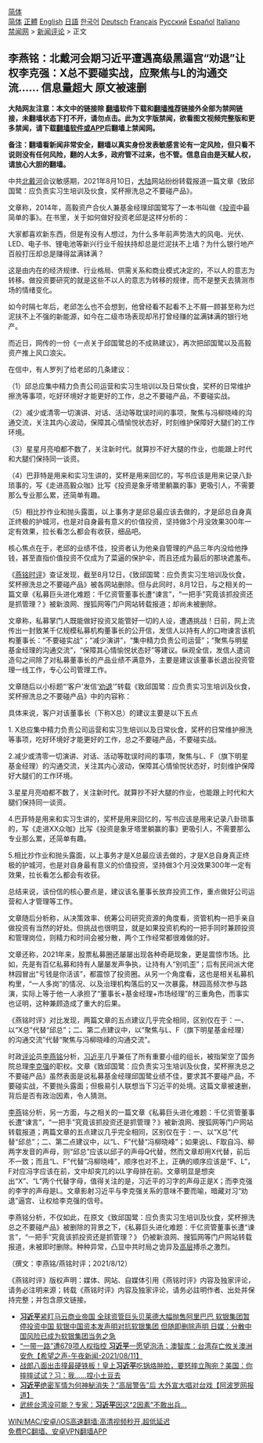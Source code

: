  <!-- 面包屑导航 --> <div class="breadcrumb"><!-- GTranslate: https://gtranslate.io/ -->  <div class="switcher notranslate">  <div class="selected">  <a href="#" onclick="return false;"> 简体</a>  </div>  <div class="option">  <a href="https://www.bannedbook.org" onclick="doGTranslate('zh-CN|zh-CN');jQuery('div.switcher div.selected a').html(jQuery(this).html());return false;" title="简体中文" class="nturl selected"> 简体</a>  <a href="https://www.bannedbook.org/zh-tw/" onclick="doGTranslate('zh-CN|zh-TW');jQuery('div.switcher div.selected a').html(jQuery(this).html());return false;" title="繁體中文" class="nturl"> 正體</a>  <a href="https://www.bannedbook.org/en/" onclick="doGTranslate('zh-CN|en');jQuery('div.switcher div.selected a').html(jQuery(this).html());return false;" title="English" class="nturl"> English</a>  <a href="https://www.bannedbook.org/ja/" onclick="doGTranslate('zh-CN|ja');jQuery('div.switcher div.selected a').html(jQuery(this).html());return false;" title="日本語" class="nturl"> 日語</a>  <a href="https://www.bannedbook.org/ko/" onclick="doGTranslate('zh-CN|ko');jQuery('div.switcher div.selected a').html(jQuery(this).html());return false;" title="한국어" class="nturl"> 한국어</a>  <a href="https://www.bannedbook.org/de/" onclick="doGTranslate('zh-CN|de');jQuery('div.switcher div.selected a').html(jQuery(this).html());return false;" title="Deutsch" class="nturl"> Deutsch</a>  <a href="https://www.bannedbook.org/fr/" onclick="doGTranslate('zh-CN|fr');jQuery('div.switcher div.selected a').html(jQuery(this).html());return false;" title="Français" class="nturl"> Français</a>  <a href="https://www.bannedbook.org/ru/" onclick="doGTranslate('zh-CN|ru');jQuery('div.switcher div.selected a').html(jQuery(this).html());return false;" title="Русский" class="nturl"> Русский</a>  <a href="https://www.bannedbook.org/es/" onclick="doGTranslate('zh-CN|es');jQuery('div.switcher div.selected a').html(jQuery(this).html());return false;" title="Español" class="nturl"> Español</a>  <a href="https://www.bannedbook.org/it/" onclick="doGTranslate('zh-CN|it');jQuery('div.switcher div.selected a').html(jQuery(this).html());return false;" title="Italiano" class="nturl"> Italiano</a>  </div>  </div>      <div class='breadcrumb-sub'><!-- Breadcrumb NavXT 6.3.0 --> <a href="https://www.bannedbook.org/" class="home">禁闻网</a> &gt; <a href="https://www.bannedbook.org/bnews/comments/" class="category">新闻评论</a> &gt; 正文</div></div><h2>李燕铭：北戴河会期习近平遭遇高级黑逼宫“劝退”让权李克强：X总不要碰实战，应聚焦与L的沟通交流…… 信息量超大 原文被速删</h2> <p class="notice"><b>大陆网友注意：本文中的链接除 <a href="https://github.com/bannedbook/fanqiang" >翻墙</a>软件下载和<a href="https://github.com/killgcd/justmysocks/blob/master/README.md">翻墙推荐</a>链接外全部为禁网链接，未翻墙状态下打不开，请勿点击。此为文字版禁闻，欲看图文视频完整版和更多禁闻，请下载<a href="https://github.com/bannedbook/fanqiang">翻墙软件或APP</a>后翻墙上禁闻网。</p><p>备注：翻墙看新闻非常安全，翻墙以真实身份发表敏感言论有一定风险，但只看不说则没有任何风险，翻的人太多，政府管不过来，也不管。信息自由是天赋人权，请放心大胆的翻墙。</b></p>  <div class="entry">  <p></p> <p>中共<a href="https://www.bannedbook.org/bnews/tag/%E5%8C%97%E6%88%B4%E6%B2%B3/" class="st_tag internal_tag" rel="tag" title="标签 北戴河 下的日志">北戴河</a>会议敏感期&#65292;2021年8月10日&#65292;<span class='wp_keywordlink_affiliate'><a href="https://www.bannedbook.org/" title="大陆" target="_blank">大陆</a></span>网站纷纷转载报道一篇文章&#12298;致邱国鹭&#65306;应负责实习生培训及伙食&#65292;奖杯擦洗总之不要碰产品&#12299;&#12290;</p> <p>   文章称&#65292;2014年&#65292;高毅资产合伙人兼基金经理邱国鹭写了一本书叫做&#12298;<a href="https://www.bannedbook.org/bnews/tag/%e6%8a%95%e8%b5%84/" class="st_tag internal_tag" rel="tag" title="标签 投资 下的日志">投资</a>中最简单的事&#12299;&#12290;在书里&#65292;关于如何做好投资老邱是这样分析的&#65306;</p> <p>大家都喜欢新东西&#65292;但是有没有人想过&#65292;为什么多年前声势浩大的风电&#12289;光伏&#12289;LED&#12289;电子书&#12289;锂电池等新兴行业千般扶持却总是烂泥扶不上墙&#65311;为什么银行地产百般打压却总是赚得盆满钵满&#65311;</p> <p>这是由内在的经济规律&#12289;行业格局&#12289;供需关系和商业模式决定的&#65292;不以人的意志为转移&#12290;做投资要研究的就是这些不以人的意志为转移的规律&#65292;而不是整天去猜测市场的情绪变化&#12290;</p> <p>如今时隔七年后&#65292;老邱怎么也不会想到&#65292;他曾经看不起看不上不屑一顾甚至称为烂泥扶不上不强的新能源&#65292;如今在二级市场表现却吊打曾经赚的盆满钵满的银行地产&#12290;</p> <p>而近日&#65292;网传的一份&#12298;一点关于邱国鹭总的不成熟建议&#12299;&#65292;再次把邱国鹭以及高毅资产推上风口浪尖&#12290; </p> <p>   在信中&#65292;有人罗列了给老邱的几条建议&#65306;</p> <p>&#65288;1&#65289;邱总应集中精力负责公司运营和实习生培训以及日常伙食&#65292;奖杯的日常维护擦洗等事项&#65292;吃好环境好才能更好的工作&#65292;总之不要碰产品&#65292;不要碰实战&#12290;</p>  <p>&#65288;2&#65289;减少或清零一切演讲&#12289;对话&#12289;活动等耽误时间的事项&#65292;聚焦与冯柳晓峰的沟通交流&#65292;关注其内心波动&#65292;保障其心情愉悦状态好&#65292;时刻维护保障好大腿们的工作环境&#12290;</p> <p>&#65288;3&#65289;星星月亮咱都不数了&#65292;关注新时代&#12290;就算抄不好大腿的作业&#65292;也能跟上时代和大腿们保持同一谈资&#12290;</p> <p>&#65288;4&#65289;巴菲特是用来和实习生讲的&#65292;奖杯是用来回忆的&#65292;写书应该是用来记录八卦琐事的&#65292;写&#12298;走进高毅众咖&#12299;比写&#12298;投资是象牙塔里躺赢的事&#12299;更吸引人&#65292;不需要那么专业那么累&#65292;还简单有趣&#12290;</p> <p>&#65288;5&#65289;相比抄作业和抛头露面&#65292;以上事务才是邱总最应该去做的&#65292;才是邱总自身真正终极的护城河&#65292;也是对自身最有意义的价值投资&#65292;坚持做3个月没效果300年一定有效果&#65292;拉长看怎么都会有收获&#65292;细品吧&#12290;</p> <p>核心焦点在于&#65292;老邱的业绩不佳&#65292;投资者认为他亲自管理的产品三年内没给他挣钱&#65292;甚至直指价值投资不仅成为了菜逼的保护伞&#65292;而且还成为最后的那块遮羞布&#12290;</p> <p>   &#12298;<a href="https://www.bannedbook.org/bnews/tag/%e7%87%95%e9%93%ad%e6%97%b6%e8%af%84/" class="st_tag internal_tag" rel="tag" title="标签 燕铭时评 下的日志">燕铭时评</a>&#12299;查证发现&#65292;截至8月12日&#65292;&#12298;致邱国鹭&#65306;应负责实习生培训及伙食&#65292;奖杯擦洗总之不要碰产品&#12299;被各网站删除&#12290;但与此同时&#65292;8月12日&#65292;与之相关的一篇文章&#12298;私募巨头进化难题&#65306;千亿资管董事长遭&#8220;谏言&#8221;&#65292;&#8220;一把手&#8221;究竟该抓投资还是抓管理&#65311;&#12299;被新浪网&#12289;搜狐网等门户网站转载报道&#65307;却尚未被删除&#12290;</p> <p>文章称&#65292;私募掌门人既能做好投资又能管好一切的人设&#65292;遭遇挑战&#65281;日前&#65292;网上流传出一封致某千亿规模私募机构董事长的公开信&#65292;发信人以持有人的口吻谏言该机构董事长&#65306;&#8220;不要碰实战&#8221;&#65307;&#8220;减少演讲&#8221;&#65292;&#8220;集中精力负责公司运营&#8221;&#65307;&#8220;聚焦与明星基金经理的沟通交流&#8221;&#65292;&#8220;保障其心情愉悦状态好&#8221;等建议&#12290;纵观全信&#65292;发信人遣词造句之间除了对私募董事长的产品业绩不满意外&#65292;主要是建议该董事长退出投资管理一线工作&#65292;专心公司管理工作&#12290;</p> <p>文章随后以小标题&#8220;&#8216;客户&#8217;发信&#8216;<a href="https://www.bannedbook.org/bnews/tag/%E5%8A%9D%E9%80%80/" class="st_tag internal_tag" rel="tag" title="标签 劝退 下的日志">劝退</a>&#8217;&#8221;转载&#12298;致邱国鹭&#65306;应负责实习生培训及伙食&#65292;奖杯擦洗总之不要碰产品&#12299;中的内容称&#65306;</p> <p>   具体来说&#65292;客户对该董事长&#65288;下称X总&#65289;的建议主要是以下五点</p>  <p>1. X总应集中精力负责公司运营和实习生培训以及日常伙食&#65292;奖杯的日常维护擦洗等事项&#65292;吃好环境好才能更好的工作&#65292;总之不要碰产品&#65292;不要碰实战&#12290;</p> <p>2.减少或清零一切演讲&#12289;对话&#12289;活动等耽误时间的事项&#65292;聚焦与L&#12289;F&#65288;旗下明星基金经理&#65289;的沟通交流&#65292;关注其内心波动&#65292;保障其心情愉悦状态好&#65292;时刻维护保障好大腿们的工作环境&#12290;</p> <p>3.星星月亮咱都不数了&#65292;关注新时代&#12290;就算抄不好大腿的作业&#65292;也能跟上时代和大腿们保持同一谈资&#12290;</p> <p>4.巴菲特是用来和实习生讲的&#65292;奖杯是用来回忆的&#65292;写书应该是用来记录八卦琐事的&#65292;写&#12298;走进XX众咖&#12299;比写&#12298;投资是象牙塔里躺赢的事&#12299;更吸引人&#65292;不需要那么专业那么累&#65292;还简单有趣&#12290;</p> <p>5.相比抄作业和抛头露面&#65292;以上事务才是X总最应该去做的&#65292;才是X总自身真正终极的护城河&#65292;也是对自身最有意义的价值投资&#65292;坚持做3个月没效果300年一定有效果&#65292;拉长看怎么都会有收获&#12290;</p> <p>   总结来说&#65292;该份信的核心要点是&#65292;建议该名董事长放弃投资工作&#65292;重点做好公司运营和人才管理等工作&#12290;</p> <p>文章随后分析称&#65292;从决策效率&#12289;统筹公司研究资源的角度看&#65292;资管机构一把手亲自做投资有当然的好处&#12290;但挑战也很明显&#65292;就是如果投资机构的一把手同时兼顾投资和管理岗位&#65292;则精力和时间会被分散&#65292;两个工作经常都很难做的好&#12290;</p> <p>文章还称&#65292;2021年来&#65292;股票私募圈还屡屡出现各种奇葩现象&#65292;更是震惊市场&#12290;比如&#65292;先是有百亿私募和持有人屡屡发声争执&#65292;让持有人&#8220;别叽歪&#8221;&#65307;后有民间派大佬林园冒出&#8220;亏钱是你活该&#8221;&#65292;都震惊了投资圈&#12290;从另一个角度看&#65292;这也是相关私募机构里&#65292;&#8220;一人多岗&#8221;的情况&#12289;以及治理机构落后的又一次暴露&#12290;林园高频次参与路演&#65292;实际上等于他一人承担了&#8220;董事长+基金经理+市场经理&#8221;的三重角色&#65292;而事实也证明&#65292;这种兼顾造成了重大的后果&#12290;</p> <p>&#12298;燕铭时评&#12299;对比发现&#65292;两篇文章的五点建议几乎完全相同&#65292;区别仅在于&#65306;一&#12289;以&#8220;X总&#8221;代替&#8220;邱总&#8221;&#65307;二&#12289;第二点建议中&#65292;以&#8220;聚焦与L&#12289;F&#65288;旗下明星基金经理&#65289;的沟通交流&#8221;代替&#8220;聚焦与冯柳晓峰的沟通交流&#8221;&#12290;</p>  <p>   时政<span class='wp_keywordlink_affiliate'><a href="https://www.bannedbook.org/bnews/comments/" title="新闻评论" target="_blank">评论</a></span>员<a href="https://www.bannedbook.org/bnews/tag/%e6%9d%8e%e7%87%95%e9%93%ad/" class="st_tag internal_tag" rel="tag" title="标签 李燕铭 下的日志">李燕铭</a>分析&#65292;<a href="https://www.bannedbook.org/bnews/tag/%e4%b9%a0%e8%bf%91%e5%b9%b3/" class="st_tag internal_tag" rel="tag" title="标签 习近平 下的日志">习近平</a>几乎兼任了所有重要小组的组长&#65292;被指架空了国务院总理<a href="https://www.bannedbook.org/bnews/tag/%e6%9d%8e%e5%85%8b%e5%bc%ba/" class="st_tag internal_tag" rel="tag" title="标签 李克强 下的日志">李克强</a>的职权&#12290;文章&#12298;致邱国鹭&#65306;应负责实习生培训及伙食&#65292;奖杯擦洗总之不要碰产品&#12299;虽然表面是说私募基金经理邱国鹭业绩不佳&#65292;要求其不要碰产品&#65292;不要碰实战&#65292;不要抛头露面&#65307;但极易引人联想当下习近平的处境&#12290;这篇文章被速删&#65292;背后是否有政治因素&#65292;令人猜测&#12290;</p> <p><a href="https://www.bannedbook.org/bnews/tag/%e6%9d%8e%e7%87%95/" class="st_tag internal_tag" rel="tag" title="标签 李燕 下的日志">李燕</a>铭分析&#65292;另一方面&#65292;与之相关的一篇文章&#12298;私募巨头进化难题&#65306;千亿资管董事长遭&#8220;谏言&#8221;&#65292;&#8220;一把手&#8221;究竟该抓投资还是抓管理&#65311;&#12299;被新浪网&#12289;搜狐网等门户网站转载报道&#65307;两篇文章的五点建议几乎完全相同&#65292;区别仅在于&#65306;一&#12289;以&#8220;X总&#8221;代替&#8220;邱总&#8221;&#65307;二&#12289;第二点建议中&#65292;以&#8220;L&#12289;F&#8221;代替&#8220;冯柳晓峰&#8221;&#65307;如果说L&#12289;F取自冯&#12289;柳两字发音的声母&#65292;则&#8220;邱总&#8221;应该以邱子的声母Q代替&#65292;然而文章却用X代替&#65292;前后不一致&#65307;而且&#8220;L&#12289;F&#8221;代替&#8220;冯柳晓峰&#8221;&#65292;顺序也对不上&#65292;正确的顺序应该是&#8220;F&#12289;L&#8221;&#65292;F对应冯字应该在前&#65292;文中却突兀的以L字母排在前&#12290;文章明显是想突出&#8220;X&#8221;&#12289;&#8220;L&#8221;两个代替字母&#65292;值得关注的是&#65292;习近平的习字的声母正是X&#65307;而李克强的李字的声母是L&#12290;文章影射习近平与李克强关系的意味不要而喻&#65292;暗藏对习&#8220;劝退&#8221;逼宫&#12289;让权给李克强的信号&#12290;</p> <p>李燕铭分析&#65292;不仅如此&#65292;在原文&#12298;致邱国鹭&#65306;应负责实习生培训及伙食&#65292;奖杯擦洗总之不要碰产品&#12299;被删除的背景之下&#65292;&#12298;私募巨头进化难题&#65306;千亿资管董事长遭&#8220;谏言&#8221;&#65292;&#8220;一把手&#8221;究竟该抓投资还是抓管理&#65311;&#12299; 仍被新浪网&#12289;搜狐网等门户网站转载报道&#65292;未被即时删除&#12290;种种异常&#65292;凸显中共时局之诡异及<span class='wp_keywordlink_affiliate'><a href="https://www.bannedbook.org/bnews/ccpdope/" title="中共高层内幕" target="_blank">高层</a></span>搏杀之激烈&#12290;</p> <p>&#65288;撰文&#65306;李燕铭/燕铭时评&#65307;2021/8/12&#65289;</p> <p>&#12298;燕铭时评&#12299;版权声明&#65306;媒体&#12289;网站&#12289;自媒体引用&#12298;燕铭时评&#12299;内容及独家评论&#65292;请务必注明来源&#65307;转载&#12298;燕铭时评&#12299;内容及独家评论&#65292;请务必註明作者&#12289;出处并保持完整&#65307;并包含原文链接&#12290;</p> <p></p> <p></p> <p></p> <p></p>  <ul class='op-related-articles' title='相关阅读'> <li><a href='https://www.bannedbook.org/bnews/comments/20210812/1604995.html' target='_blank'><b>习近平</b>紧盯马云商业帝国 全球资管巨头贝莱德大幅抛售阿里巴巴 软银集团暂停投资中国 软银中国资本发声明对抗软银集团 但随即删除声明 日媒：分散中国风险已成为软银集团当务之急</a></li> <li><a href='https://www.bannedbook.org/bnews/comments/20210812/1604989.html' target='_blank'>“一带一路”遭679项人权指控 <b>习近平</b>一愿望泡汤；澳智库：台湾存亡攸关澳洲安危【希望之声-午夜新闻-2021/08/11】</a></li> <li><a href='https://www.bannedbook.org/bnews/bannedvideo/20210812/1604970.html' target='_blank'>战郎八面出击撞最硬铁板！皇上<b>习近平</b>吃锅烙肿脸，要怒摔立陶宛？美国：你摔摔试试？习：我……捏小土豆去</a></li> <li><a href='https://www.bannedbook.org/bnews/cbnews/20210812/1604965.html' target='_blank'><b>习近平</b>绝密军情为何神秘消失？“高层警告”后 大外宣大唱对台戏【阿波罗网报道】</a></li> <li><a href='https://www.bannedbook.org/bnews/cbnews/20210812/1604960.html' target='_blank'>武统台湾没可能？专家：<b>习近平</b>因这“2因素”不敢出兵…</a></li> </ul> <p class="texttj"> <a href="https://github.com/bannedbook/fanqiang/wiki/V2ray%E6%9C%BA%E5%9C%BA" target="_blank">WIN/MAC/安卓/iOS高速翻墙:高清视频秒开,超低延迟</a><br/> <a href="https://github.com/bannedbook/fanqiang/wiki/%E7%A6%81%E9%97%BB%E7%BD%91%E5%AE%89%E5%8D%93%E7%BF%BB%E5%A2%99%E6%96%B0%E9%97%BBAPP" target="_blank">免费PC翻墙、安卓VPN翻墙APP</a></p><p></p><a name='sharetosocial'></a>  <div style="margin-bottom:5px;padding-bottom:5px;clear:both"> <div id="archive-pix-1" class="banner-ads"> <!-- AuctionX Display platform tag START --> <div id="26318x728x90x621x_ADSLOT2" clicktrack="%%CLICK_URL_ESC%%"></div> <!-- AuctionX Display platform tag END --> </div> <div id="archive-pix-2" class="banner-ads"> <!-- AuctionX Display platform tag START --> <div id="26315x300x250x621x_ADSLOT2" clicktrack="%%CLICK_URL_ESC%%"></div> <!-- AuctionX Display platform tag END --> </div> </div>  <div id="archive-pix-1" class="banner-ads"> <!-- AuctionX Display platform tag START --> <div id="26318x728x90x621x_ADSLOT3" clicktrack="%%CLICK_URL_ESC%%"></div> <!-- AuctionX Display platform tag END --> </div> </div><!--END ENTRY--> 